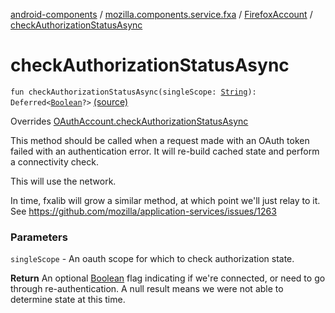[android-components](../../index.md) / [mozilla.components.service.fxa](../index.md) / [FirefoxAccount](index.md) / [checkAuthorizationStatusAsync](./check-authorization-status-async.md)

# checkAuthorizationStatusAsync

`fun checkAuthorizationStatusAsync(singleScope: `[`String`](https://kotlinlang.org/api/latest/jvm/stdlib/kotlin/-string/index.html)`): Deferred<`[`Boolean`](https://kotlinlang.org/api/latest/jvm/stdlib/kotlin/-boolean/index.html)`?>` [(source)](https://github.com/mozilla-mobile/android-components/blob/master/components/service/firefox-accounts/src/main/java/mozilla/components/service/fxa/FirefoxAccount.kt#L215)

Overrides [OAuthAccount.checkAuthorizationStatusAsync](../../mozilla.components.concept.sync/-o-auth-account/check-authorization-status-async.md)

This method should be called when a request made with an OAuth token failed with an
authentication error. It will re-build cached state and perform a connectivity check.

This will use the network.

In time, fxalib will grow a similar method, at which point we'll just relay to it.
See https://github.com/mozilla/application-services/issues/1263

### Parameters

`singleScope` - An oauth scope for which to check authorization state.

**Return**
An optional [Boolean](https://kotlinlang.org/api/latest/jvm/stdlib/kotlin/-boolean/index.html) flag indicating if we're connected, or need to go through
re-authentication. A null result means we were not able to determine state at this time.

